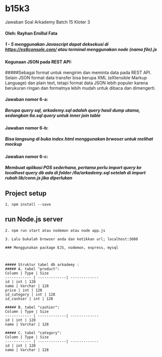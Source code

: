 # b15k3
Jawaban Soal Arkademy  Batch 15 Kloter 3

#### Oleh: Rayhan Emillul Fata

##### 1 - 5 menggunakan Javascript dapat deksekusi di https://es6console.com/ atau terminal menggunakan node (nama file).js

#### Kegunaan JSON pada REST API:
#####Sebagai format untuk mengirim dan meminta data pada REST API. Selain JSON format data transfer bisa berupa XML (eXtensible Markup Language) dan plain text, tetapi format data JSON lebih populer karena berukuran ringan dan formatnya lebih mudah untuk dibaca dan dimengerti.

#### Jawaban nomor 6-a:
##### Berupa query sql, arkademy.sql adalah query hasil dump utama, sedangkan 6a.sql query untuk inner join table

#### Jawaban nomor 6-b:
##### Bisa langsung di buka index.html menggunakan brwoser untuk melihat mockup

#### Jawaban nomor 6-c:
##### Membuat aplikasi POS sederhana, pertama perlu import query ke localhost query db ada di folder /6a/arkademy.sql setelah di import rubah lib/conn.js jika diperlukan

## Project setup
```
1. npm install --save
```
## run Node.js server
```
2. npm run start atau nodemon atau node app.js
```
```
3. Lalu bukalah browser anda dan ketikkan url; localhost:3600

### Menggunakan package EJS, nodemon, express, mysql



##### Struktur tabel db arkademy :
##### A. tabel "product":
Column | Type | Size
------------ | -------------| -------------
id | int | 128
name | Varchar | 128
price | int | 128
id_category | int | 128
id_cashier | int | 128

##### B. tabel "cashier":
Column | Type | Size
------------ | -------------| -------------
id | int | 128
name | Varchar | 128

##### C. tabel "category":
Column | Type | Size
------------ | -------------| -------------
id | int | 128
name | Varchar | 128
